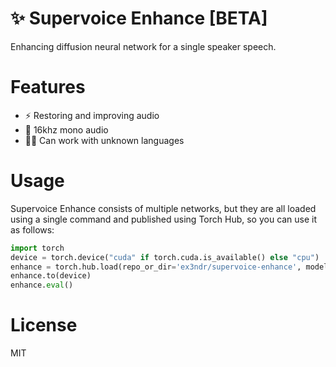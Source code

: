 # ✨ Supervoice Enhance [BETA]

Enhancing diffusion neural network for a single speaker speech.

# Features

* ⚡️ Restoring and improving audio
* 🎤 16khz mono audio
* 🤹‍♂️ Can work with unknown languages

# Usage
Supervoice Enhance consists of multiple networks, but they are all loaded using a single command and published using Torch Hub, so you can use it as follows:

```python
import torch
device = torch.device("cuda" if torch.cuda.is_available() else "cpu")
enhance = torch.hub.load(repo_or_dir='ex3ndr/supervoice-enhance', model='enhance')
enhance.to(device)
enhance.eval()
```

# License

MIT